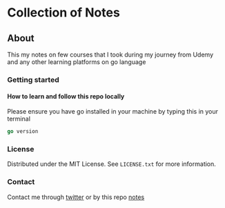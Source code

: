 # Collection of Notes

## About

This my notes on few courses that I took during my journey from Udemy and any other learning platforms on go language

### Getting started

#### How to learn and follow this repo locally

Please ensure you have go installed in your machine by typing this in your terminal

```go
go version
```

### License

Distributed under the MIT License. See `LICENSE.txt` for more information.

### Contact

Contact me through [twitter](https://twitter.com/0xlilnas) or by this repo [notes](https://github.com/0xlilnas/notes.git)
